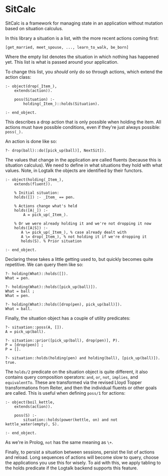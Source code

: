 # SitCalc

SitCalc is a framework for managing state in an application without
mutation based on situation calculus.

In this library a situation is a list, with the more recent actions
coming first:

```
[get_married, meet_spouse, ..., learn_to_walk, be_born]
```

Where the empty list denotes the situation in which nothing has happened
yet. This list is what is passed around your application.

To change this list, you *should* only do so through actions, which
extend the action class:

```
:- object(drop(_Item_),
    extends(action)).

	poss(Situation) :-
        holding(_Item_)::holds(Situation).

:- end_object.
```

This describes a drop action that is only possible when holding the
item. All actions must have possible conditions, even if they're just
always possible: `poss(_).`

An action is done like so:

```
?- drop(ball)::do([pick_up(ball)], NextSit]).
```

The values that change in the application are called fluents (because
this is situation calculus). We need to define in what situations they
hold with what values. Note, in Logtalk the objects are identified by
their functors.

```
:- object(holding(_Item_),
    extends(fluent)).

	% Initial situation:
	holds([]) :- _Item_ == pen.

	% Actions change what's held
	holds([A|_]) :-
	    A = pick_up(_Item_).

	% Or we were already holding it and we're not dropping it now
	holds([A|S]) :-
	   A \= pick_up(_Item_), % case already dealt with
	   A \= drop(_Item_), % not holding it if we're dropping it
	   holds(S). % Prior situation

:- end_object.
```

Declaring these takes a little getting used to, but quickly becomes
quite repetitive. We can query them like so:

```
?- holding(What)::holds([]).
What = pen.

?- holding(What)::holds([pick_up(ball)]).
What = ball ;
What = pen.

?- holding(What)::holds([drop(pen), pick_up(ball)]).
What = ball.
```

Finally, the situation object has a couple of utility predicates:

```
?- situation::poss(A, []).
A = pick_up(ball).

?- situation::prior([pick_up(ball), drop(pen)], P).
P = [drop(pen)] ;
P = [].

?- situation::holds(holding(pen) and holding(ball), [pick_up(ball)]).
true.
```

The `holds/2` predicate on the situation object is quite different, it
also contains query composition operators: `and`, `or`, `not`,
`implies`, and `equivalentTo`. These are transformed via the revised
Lloyd Topper transformations from Reiter, and then the individual
fluents or other goals are called. This is useful when defining `poss/1`
for actions:

```
:- object(boil_kettle,
    extends(action)).

	poss(S) :-
	    situation::holds(power(kettle, on) and not kettle_water(empty), S).

:- end_object.
```

As we're in Prolog, `not` has the same meaning as `\+`.

Finally, to persist a situation between sessions, persist the list of
actions and reload. Long sequences of actions will become slow to query,
choose the applications you use this for wisely. To aid with this, we
apply tabling to the holds predicate if the Logtalk backend supports
this feature.
